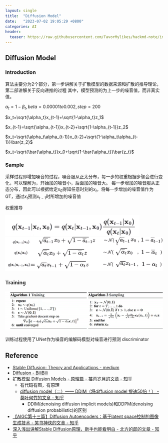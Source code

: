 ```yaml
---
layout: single
title:  "Diffusion Model"
date:   "2023-07-02 19:05:29 +0800"
categories: AI
header:
  teaser: https://raw.githubusercontent.com/FavorMylikes/hackmd-note/img/img20230702193049.png
---
```


## Diffusion Model

### Introduction

算法主要分为2个部分，第一步讲解关于扩散模型的数据来源和扩散的推导理论，第二部讲解关于反向递推的过程
其中，模型预测的为上一步的噪音值，而非真实值。

$\alpha_t=1-\beta_t, beta=0.00001 to 0.002, step =200$

$x_t=\sqrt{\alpha_t}x_{t-1}+\sqrt{1-\alpha_t}z_1$

$x_{t-1}=\sqrt{\alpha_{t-1}}x_{t-2}+\sqrt{1-\alpha_{t-1}}z_2$

$x_t=\sqrt{\alpha_t\alpha_{t-1}}x_{t-2}+\sqrt{1-\alpha_t\alpha_{t-1}}\bar{z_2}$

$x_t=\sqrt{\bar{\alpha_t}}x_0+\sqrt{1-\bar{\alpha_t}}\bar{z_t}$

### Sample

采样过程即增加噪音的过程，噪音服从正太分布，每一步的权重根据步骤会进行变化，可以理解为，开始加的噪音小，后面加的噪音大。
每一步增加的噪音服从正态分布，因此可以根据给定$x_0$得知任意时刻的$x_t$。将每一步增加的噪音值作为GT，通过$x_t$预测$x_{t-1}$时所增加的噪音值

权重推导

<img src="https://raw.githubusercontent.com/FavorMylikes/hackmd-note/img/img20230705013847.png" alt="20230705013847"/>

<img src="https://raw.githubusercontent.com/FavorMylikes/hackmd-note/img/img20230702195416.png" alt="20230702195416"/>

### Training

<img src="https://raw.githubusercontent.com/FavorMylikes/hackmd-note/img/img20230702195612.png" alt="20230702195612"/>

训练过程使用了UNet作为噪音的编解码模型对噪音进行预测
discriminator

## Reference

- [Stable Diffusion: Theory and Applications - medium](https://medium.com/cj-express-tech-tildi/stable-diffusion-theory-and-application-a0f98881cb03)
- [Diffusion - BiliBili](https://www.bilibili.com/video/BV13h411V7vg?p=2&vd_source=fd373f40f4a1d2e059be533c5b77797f)
- [扩散模型 Diffusion Models - 原理篇 - 荏苒岁月的文章 - 知乎](https://zhuanlan.zhihu.com/p/548112711)
  - 有代码有图，有原理
  - [diffusion model（二）—— DDIM（将diffusion model 提速50倍！） - 莫叶何竹的文章 - 知乎](https://zhuanlan.zhihu.com/p/639540034)
    - DDIM(denoising diffusion implicit models)和DDPM(denoising diffusion probabilistic)的区别
- [【AIGC第十三篇】Diffusion Autoencoders：基于latent space控制的图像生成技术 - 笑书神侠的文章 - 知乎](https://zhuanlan.zhihu.com/p/625386246)
- [深入浅出讲解Stable Diffusion原理，新手也能看明白 - 北方的郎的文章 - 知乎](https://zhuanlan.zhihu.com/p/627133524)
